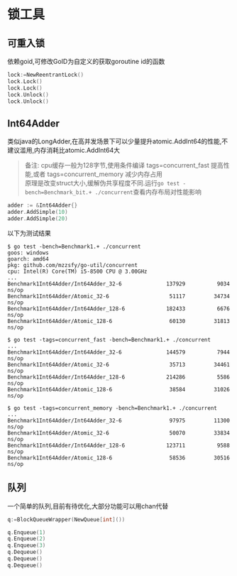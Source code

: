 # 锁工具

## 可重入锁

依赖goid,可修改GoID为自定义的获取goroutine id的函数

```go
lock:=NewReentrantLock()
lock.Lock()
lock.Lock()
lock.Unlock()
lock.Unlock()
```

## Int64Adder

类似java的LongAdder,在高并发场景下可以少量提升atomic.AddInt64的性能,不建议滥用,内存消耗比atomic.AddInt64大
> 备注: cpu缓存一般为128字节,使用条件编译 tags=concurrent_fast 提高性能,或者 tags=concurrent_memory 减少内存占用  
> 原理是改变struct大小,缓解伪共享程度不同.运行`go test -bench=Benchmark_bit.+ ./concurrent`查看内存布局对性能影响

```go
adder := &Int64Adder{}
adder.AddSimple(10)
adder.AddSimple(20)
```

以下为测试结果

```shell
$ go test -bench=Benchmark1.+ ./concurrent
goos: windows
goarch: amd64                               
pkg: github.com/mzzsfy/go-util/concurrent   
cpu: Intel(R) Core(TM) i5-8500 CPU @ 3.00GHz
...
Benchmark1Int64Adder/Int64Adder_32-6        	  137929	      9034 ns/op
Benchmark1Int64Adder/Atomic_32-6            	   51117	     34734 ns/op
Benchmark1Int64Adder/Int64Adder_128-6       	  182433	      6676 ns/op
Benchmark1Int64Adder/Atomic_128-6           	   60130	     31813 ns/op

$ go test -tags=concurrent_fast -bench=Benchmark1.+ ./concurrent
...
Benchmark1Int64Adder/Int64Adder_32-6        	  144579	      7944 ns/op
Benchmark1Int64Adder/Atomic_32-6            	   35713	     34461 ns/op
Benchmark1Int64Adder/Int64Adder_128-6       	  214286	      5586 ns/op
Benchmark1Int64Adder/Atomic_128-6           	   38584	     31026 ns/op

$ go test -tags=concurrent_memory -bench=Benchmark1.+ ./concurrent
...
Benchmark1Int64Adder/Int64Adder_32-6        	   97975	     11300 ns/op
Benchmark1Int64Adder/Atomic_32-6            	   50070	     33834 ns/op
Benchmark1Int64Adder/Int64Adder_128-6       	  123711	      9588 ns/op
Benchmark1Int64Adder/Atomic_128-6           	   58536	     30516 ns/op
```
## 队列

一个简单的队列,目前有待优化,大部分功能可以用chan代替

```go
q:=BlockQueueWrapper(NewQueue[int]())

q.Enqueue(1)
q.Enqueue(2)
q.Enqueue(3)
q.Dequeue()
q.Dequeue()
q.Dequeue()
```